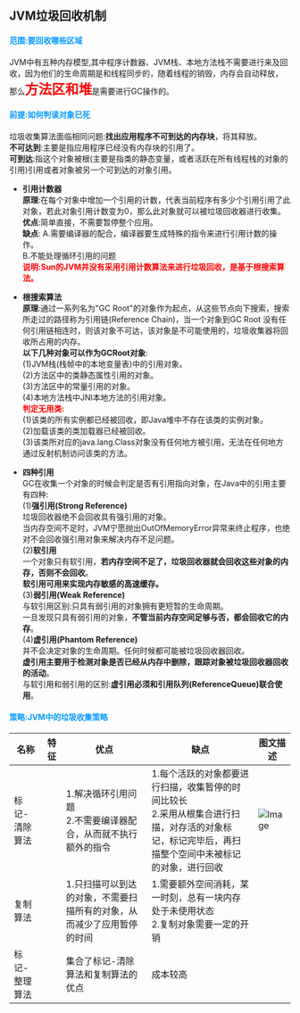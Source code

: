 ## JVM垃圾回收机制

#### **<font color="#0099ff">范围:要回收哪些区域</font>**
JVM中有五种内存模型,其中程序计数器、JVM栈、本地方法栈不需要进行来及回收，因为他们的生命周期是和线程同步的，随着线程的销毁，内存会自动释放，
那么<font color="red" size="5">**方法区和堆**</font>是需要进行GC操作的。<br/>

#### **<font color="#0099ff">前提:如何判读对象已死</font>**
垃圾收集算法面临相同问题:**找出应用程序不可到达的内存块**，将其释放。<br/>
**不可达到**:主要是指应用程序已经没有内存块的引用了。<br/>
**可到达**:指这个对象被根(主要是指类的静态变量，或者活跃在所有线程栈的对象的引用)引用或者对象被另一个可到达的对象引用。<br/>

+ **引用计数器** <br/>
**原理**:在每个对象中增加一个引用的计数，代表当前程序有多少个引用引用了此对象，若此对象引用计数变为0，那么此对象就可以被垃圾回收器进行收集。<br/>
**优点**:简单直接，不需要暂停整个应用。<br/>
**缺点**:
A.需要编译器的配合，编译器要生成特殊的指令来进行引用计数的操作。<br/>
B.不能处理循环引用的问题<br/>
**<font color="red">说明:Sun的JVM并没有采用引用计数算法来进行垃圾回收，是基于根搜索算法。</font>**

+ **根搜索算法** <br/>
**原理**:通过一系列名为"GC Root"的对象作为起点，从这些节点向下搜索，搜索所走过的路径称为引用链(Reference Chain)，当一个对象到GC Root
没有任何引用链相连时，则该对象不可达，该对象是不可能使用的，垃圾收集器将回收所占用的内存。<br/>
**以下几种对象可以作为GCRoot对象**:<br/>
(1)JVM栈(栈帧中的本地变量表)中的引用对象。<br/>
(2)方法区中的类静态属性引用的对象。<br/>
(3)方法区中的常量引用的对象。<br/>
(4)本地方法栈中JNI本地方法的引用对象。<br/>
**<font color="red">判定无用类:</font>**<br/>
(1)该类的所有实例都已经被回收，即Java堆中不存在该类的实例对象。<br/>
(2)加载该类的类加载器已经被回收。<br/>
(3)该类所对应的java.lang.Class对象没有任何地方被引用，无法在任何地方通过反射机制访问该类的方法。<br/>

+ **四种引用**<br/>
GC在收集一个对象的时候会判定是否有引用指向对象，在Java中的引用主要有四种:<br/>
(1)**强引用(Strong Reference)**<br/>
垃圾回收器绝不会回收具有强引用的对象。<br/>
当内存空间不足时，JVM宁愿抛出OutOfMemoryError异常来终止程序，也绝对不会回收强引用对象来解决内存不足问题。<br/>
(2)**软引用**<br/>
一个对象只有软引用，**若内存空间不足了，垃圾回收器就会回收这些对象的内存，否则不会回收**。<br/>
**软引用可用来实现内存敏感的高速缓存。**<br/>
(3)**弱引用(Weak Reference)**<br/>
与软引用区别:只具有弱引用的对象拥有更短暂的生命周期。<br/>
一旦发现只具有弱引用的对象，**不管当前内存空间足够与否，都会回收它的内存**。<br/>
(4)**虚引用(Phantom Reference)**<br/>
并不会决定对象的生命周期。任何时候都可能被垃圾回收器回收。<br/>
**虚引用主要用于检测对象是否已经从内存中删除，跟踪对象被垃圾回收器回收的活动**。<br/>
与软引用和弱引用的区别:**虚引用必须和引用队列(ReferenceQueue)联合使用**。

#### **<font color="#0099ff">策略:JVM中的垃圾收集策略</font>**

名称|特征|优点|缺点|图文描述
---|----|----|----|----
标记-清除算法||1.解决循环引用问题<br/>2.不需要编译器配合，从而就不执行额外的指令|1.每个活跃的对象都要进行扫描，收集暂停的时间比较长<br/>2.采用从根集合进行扫描，对存活的对象标记，标记完毕后，再扫描整个空间中未被标记的对象，进行回收|![Image](../images/标记-清除算法.png)
复制算法||1.只扫描可以到达的对象，不需要扫描所有的对象，从而减少了应用暂停的时间|1.需要额外空间消耗，某一时刻，总有一块内存处于未使用状态<br/>2.复制对象需要一定的开销
标记-整理算法||集合了标记-清除算法和复制算法的优点|成本较高


